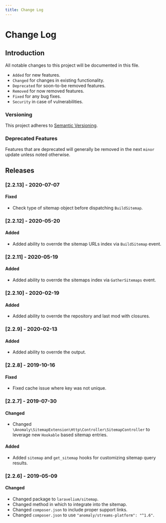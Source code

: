 ```yaml
---
title: Change Log
---
```


# Change Log

<div class="documentation__toc"></div>

## Introduction

All notable changes to this project will be documented in this file.

- `Added` for new features.
- `Changed` for changes in existing functionality.
- `Deprecated` for soon-to-be removed features.
- `Removed` for now removed features.
- `Fixed` for any bug fixes.
- `Security` in case of vulnerabilities.

### Versioning

This project adheres to [Semantic Versioning](https://semver.org/spec/v2.0.0.html).

### Deprecated Features

Features that are deprecated will generally be removed in the next `minor` update unless noted otherwise.

## Releases

### [2.2.13] - 2020-07-07
#### Fixed
- Check type of sitemap object before dispatching `BuildSitemap`.

### [2.2.12] - 2020-05-20
#### Added
- Added ability to overrde the sitemap URLs index via `BuildSitemap` event.


### [2.2.11] - 2020-05-19
#### Added
- Added ability to overrde the sitemaps index via `GatherSitemaps` event.


### [2.2.10] - 2020-02-19
#### Added
- Added ability to overrde the repository and last mod with closures.


### [2.2.9] - 2020-02-13
#### Added
- Added ability to overrde the output. 


### [2.2.8] - 2019-10-16
#### Fixed
- Fixed cache issue where key was not unique.


### [2.2.7] - 2019-07-30
#### Changed
- Changed `\Anomaly\SitemapExtension\Http\Controller\SitemapController` to leverage new `Hookable` based sitemap entries.

#### Added
- Added `sitemap` and `get_sitemap` hooks for customizing sitemap query results.


### [2.2.6] - 2019-05-09
#### Changed
- Changed package to `laravelium/sitemap`.
- Changed method in which to integrate into the sitemap.
- Changed `composer.json` to include proper support links.
- Changed `composer.json` to use `"anomaly/streams-platform": "^1.6"`.
